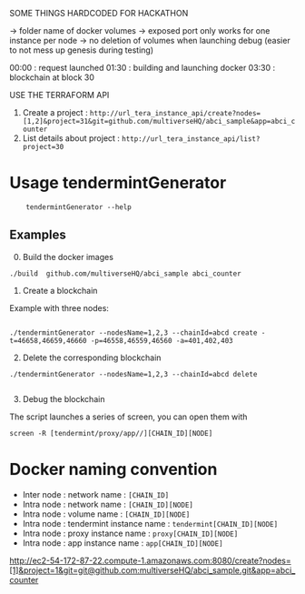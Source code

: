 SOME THINGS HARDCODED FOR HACKATHON

-> folder name of docker volumes
-> exposed port only works for one instance per node
-> no deletion of volumes when launching debug (easier to not mess up genesis during testing)

00:00 : request launched
01:30 : building and launching docker
03:30 : blockchain at block 30


USE THE TERRAFORM API 

1. Create a project : `http://url_tera_instance_api/create?nodes=[1,2]&project=31&git=github.com/multiverseHQ/abci_sample&app=abci_counter`
2. List details about project : `http://url_tera_instance_api/list?project=30`


# Usage tendermintGenerator


```
	tendermintGenerator --help
```


## Examples 

0. Build the docker images

```
./build  github.com/multiverseHQ/abci_sample abci_counter
```

1. Create a blockchain 

Example with three nodes:

```

./tendermintGenerator --nodesName=1,2,3 --chainId=abcd create -t=46658,46659,46660 -p=46558,46559,46560 -a=401,402,403

```

2. Delete the corresponding blockchain

```
./tendermintGenerator --nodesName=1,2,3 --chainId=abcd delete


```

3. Debug the blockchain

The script launches a series of screen, you can open them with 

```
screen -R [tendermint/proxy/app//][CHAIN_ID][NODE]
```

# Docker naming convention 

- Inter node : network name : `[CHAIN_ID]`
- Intra node : network name : `[CHAIN_ID][NODE]`
- Intra node : volume name : `[CHAIN_ID][NODE]`
- Intra node : tendermint instance name : `tendermint[CHAIN_ID][NODE]`
- Intra node : proxy instance name : `proxy[CHAIN_ID][NODE]`
- Intra node : app instance name : `app[CHAIN_ID][NODE]`


http://ec2-54-172-87-22.compute-1.amazonaws.com:8080/create?nodes=[1]&project=1&git=git@github.com:multiverseHQ/abci_sample.git&app=abci_counter
